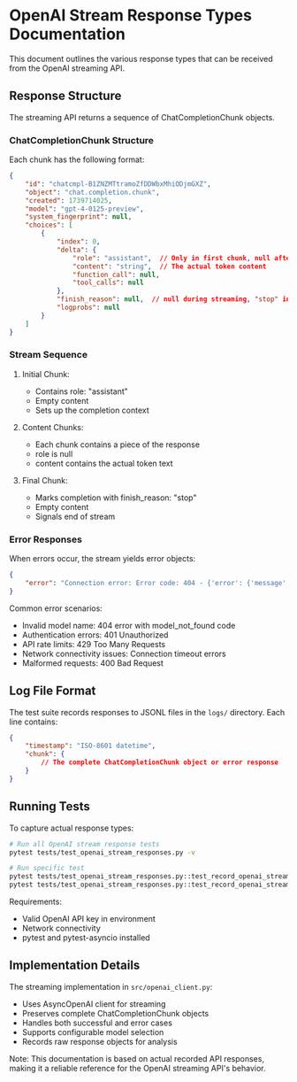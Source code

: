 # OpenAI Stream Response Types Documentation
This document outlines the various response types that can be received from the OpenAI streaming API.

## Response Structure

The streaming API returns a sequence of ChatCompletionChunk objects.

### ChatCompletionChunk Structure

Each chunk has the following format:
```json
{
    "id": "chatcmpl-B1ZNZMTtramoZfDDWbxMhiODjmGXZ",
    "object": "chat.completion.chunk",
    "created": 1739714025,
    "model": "gpt-4-0125-preview",
    "system_fingerprint": null,
    "choices": [
        {
            "index": 0,
            "delta": {
                "role": "assistant",  // Only in first chunk, null afterward
                "content": "string",  // The actual token content
                "function_call": null,
                "tool_calls": null
            },
            "finish_reason": null,  // null during streaming, "stop" in final chunk
            "logprobs": null
        }
    ]
}
```

### Stream Sequence

1. Initial Chunk:
   - Contains role: "assistant"
   - Empty content
   - Sets up the completion context

2. Content Chunks:
   - Each chunk contains a piece of the response
   - role is null
   - content contains the actual token text

3. Final Chunk:
   - Marks completion with finish_reason: "stop"
   - Empty content
   - Signals end of stream

### Error Responses

When errors occur, the stream yields error objects:

```json
{
    "error": "Connection error: Error code: 404 - {'error': {'message': 'The model `invalid-model-name` does not exist or you do not have access to it.', 'type': 'invalid_request_error', 'param': None, 'code': 'model_not_found'}}"
}
```

Common error scenarios:
- Invalid model name: 404 error with model_not_found code
- Authentication errors: 401 Unauthorized
- API rate limits: 429 Too Many Requests
- Network connectivity issues: Connection timeout errors
- Malformed requests: 400 Bad Request

## Log File Format

The test suite records responses to JSONL files in the `logs/` directory. Each line contains:
```json
{
    "timestamp": "ISO-8601 datetime",
    "chunk": {
        // The complete ChatCompletionChunk object or error response
    }
}
```

## Running Tests

To capture actual response types:

```bash
# Run all OpenAI stream response tests
pytest tests/test_openai_stream_responses.py -v

# Run specific test
pytest tests/test_openai_stream_responses.py::test_record_openai_stream_responses -v
pytest tests/test_openai_stream_responses.py::test_record_openai_stream_errors -v
```

Requirements:
- Valid OpenAI API key in environment
- Network connectivity
- pytest and pytest-asyncio installed

## Implementation Details

The streaming implementation in `src/openai_client.py`:
- Uses AsyncOpenAI client for streaming
- Preserves complete ChatCompletionChunk objects
- Handles both successful and error cases
- Supports configurable model selection
- Records raw response objects for analysis

Note: This documentation is based on actual recorded API responses, making it a reliable reference for the OpenAI streaming API's behavior.
